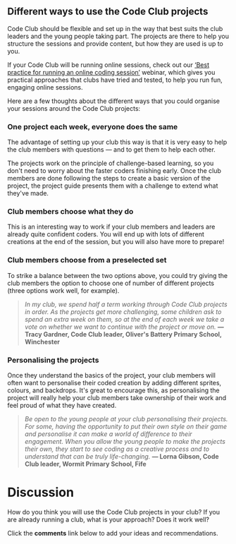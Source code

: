 
## Different ways to use the Code Club projects

Code Club should be flexible and set up in the way that best suits the club leaders and the young people taking part. The projects are there to help you structure the sessions and provide content, but how they are used is up to you.

If your Code Club will be running online sessions, check out our [‘Best practice for running an online coding session’](https://www.gotostage.com/channel/d20e514831f340b3913659639068c724/recording/5efd843951b3493aa03b0ca5db0c1b5e/watch?source=CCFL) webinar, which gives you practical approaches that clubs have tried and tested, to help you run fun, engaging online sessions.

Here are a few thoughts about the different ways that you could organise your sessions around the Code Club projects:

### One project each week, everyone does the same

The advantage of setting up your club this way is that it is very easy to help the club members with questions — and to get them to help each other.

The projects work on the principle of challenge-based learning, so you don't need to worry about the faster coders finishing early. Once the club members are done following the steps to create a basic version of the project, the project guide presents them with a challenge to extend what they've made.

### Club members choose what they do

This is an interesting way to work if your club members and leaders are already quite confident coders. You will end up with lots of different creations at the end of the session, but you will also have more to prepare!

### Club members choose from a preselected set

To strike a balance between the two options above, you could try giving the club members the option to choose one of number of different projects (three options work well, for example).

> *In my club, we spend half a term working through Code Club projects in order. As the projects get more challenging, some children ask to spend an extra week on them, so at the end of each week we take a vote on whether we want to continue with the project or move on.*
**— Tracy Gardner, Code Club leader, Oliver's Battery Primary School, Winchester**

### Personalising the projects

Once they understand the basics of the project, your club members will often want to personalise their coded creation by adding different sprites, colours, and backdrops. It's great to encourage this, as personalising the project will really help your club members take ownership of their work and feel proud of what they have created.

>*Be open to the young people at your club personalising their projects. For some, having the opportunity to put their own style on their game and personalise it can make a world of difference to their engagement. When you allow the young people to make the projects their own, they start to see coding as a creative process and to understand that can be truly life-changing.*
 **— Lorna Gibson, Code Club leader, Wormit Primary School, Fife**

# Discussion

How do you think you will use the Code Club projects in your club? If you are already running a club, what is your approach? Does it work well?

Click the **comments** link below to add your ideas and recommendations.
